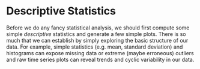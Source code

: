 Descriptive Statistics
=======================

Before we do any fancy statistical analysis, we should first compute some simple *descriptive* statistics and generate a few simple plots. There is so much that we can establish by simply exploring the basic structure of our data. For example, simple statistics (e.g. mean, standard deviation) and histograms can expose missing data or extreme (maybe erroneous) outliers and raw time series plots can reveal trends and cyclic variability in our data.
